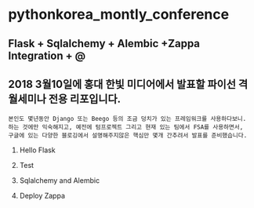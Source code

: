 # pythonkorea_montly_conference

## Flask + Sqlalchemy + Alembic +Zappa Integration + @

## 2018 3월10일에 홍대 한빛 미디어에서 발표할 파이선 격월세미나 전용 리포입니다. 

```
본인도 몇년동안 Django 또는 Beego 등의 조금 덩치가 있는 프레임워크를 사용하다보니.
하는 것에만 익숙해지고, 예전에 텀프로젝트 그리고 현재 있는 팀에서 FSA를 사용하면서, 
구글에 있는 다양한 블로깅에서 설명해주지않은 핵심만 몇개 간추려서 발표를 준비했습니다. 
```

1. Hello Flask 

2. Test

3. Sqlalchemy and Alembic 

4. Deploy Zappa 
